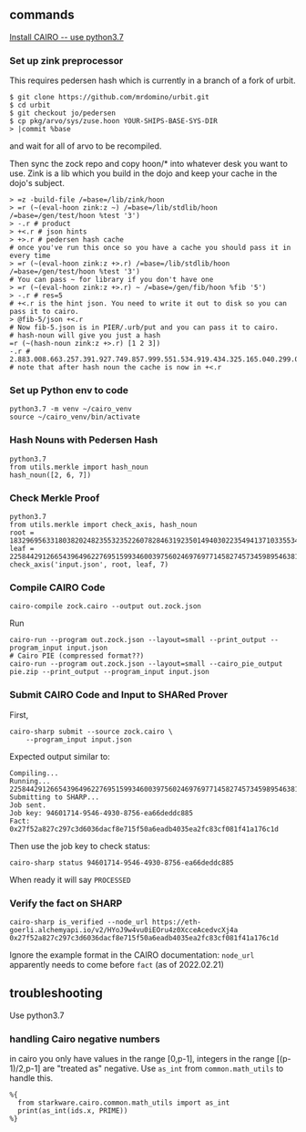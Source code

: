 
## commands
[Install CAIRO -- use python3.7](https://www.cairo-lang.org/docs/quickstart.html)

### Set up zink preprocessor
This requires pedersen hash which is currently in a branch of a fork of urbit.
```
$ git clone https://github.com/mrdomino/urbit.git
$ cd urbit
$ git checkout jo/pedersen
$ cp pkg/arvo/sys/zuse.hoon YOUR-SHIPS-BASE-SYS-DIR
> |commit %base
```
and wait for all of arvo to be recompiled.

Then sync the zock repo and copy hoon/* into whatever desk you want to use.
Zink is a lib which you build in the dojo and keep your cache in the dojo's subject.

```
> =z -build-file /=base=/lib/zink/hoon
> =r (~(eval-hoon zink:z ~) /=base=/lib/stdlib/hoon /=base=/gen/test/hoon %test '3')
> -.r # product
> +<.r # json hints
> +>.r # pedersen hash cache
# once you've run this once so you have a cache you should pass it in every time
> =r (~(eval-hoon zink:z +>.r) /=base=/lib/stdlib/hoon /=base=/gen/test/hoon %test '3')
# You can pass ~ for library if you don't have one
> =r (~(eval-hoon zink:z +>.r) ~ /=base=/gen/fib/hoon %fib '5')
> -.r # res=5
# +<.r is the hint json. You need to write it out to disk so you can pass it to cairo.
> @fib-5/json +<.r
# Now fib-5.json is in PIER/.urb/put and you can pass it to cairo.
# hash-noun will give you just a hash
=r (~(hash-noun zink:z +>.r) [1 2 3])
-.r # 2.883.008.663.257.391.927.749.857.999.551.534.919.434.325.165.040.299.067.136.050.868.641.506.287.321
# note that after hash noun the cache is now in +<.r

```


### Set up Python env to code
```
python3.7 -m venv ~/cairo_venv
source ~/cairo_venv/bin/activate
```

### Hash Nouns with Pedersen Hash
```
python3.7
from utils.merkle import hash_noun
hash_noun([2, 6, 7])
```

### Check Merkle Proof
```
python3.7
from utils.merkle import check_axis, hash_noun
root = 1832969563318038202482355323522607828463192350149403022354941371033553420549
leaf = 2258442912665439649622769515993460039756024697697714582745734598954638194578
check_axis('input.json', root, leaf, 7)
```

### Compile CAIRO Code
```
cairo-compile zock.cairo --output out.zock.json
```

Run
```
cairo-run --program out.zock.json --layout=small --print_output --program_input input.json
# Cairo PIE (compressed format??)
cairo-run --program out.zock.json --layout=small --cairo_pie_output pie.zip --print_output --program_input input.json
```

### Submit CAIRO Code and Input to SHARed Prover

First,
```
cairo-sharp submit --source zock.cairo \
    --program_input input.json
```
Expected output similar to:
```
Compiling...
Running...
2258442912665439649622769515993460039756024697697714582745734598954638194578
Submitting to SHARP...
Job sent.
Job key: 94601714-9546-4930-8756-ea66deddc885
Fact: 0x27f52a827c297c3d6036dacf8e715f50a6eadb4035ea2fc83cf081f41a176c1d
```
Then use the job key to check status:
```
cairo-sharp status 94601714-9546-4930-8756-ea66deddc885
```
When ready it will say ```PROCESSED```

### Verify the fact on SHARP 

```
cairo-sharp is_verified --node_url https://eth-goerli.alchemyapi.io/v2/HYoJ9w4vu0iEOru4z0XcceAcedvcXj4a 0x27f52a827c297c3d6036dacf8e715f50a6eadb4035ea2fc83cf081f41a176c1d
```
Ignore the example format in the CAIRO documentation: ```node_url``` apparently needs to come  before ```fact``` (as of 2022.02.21)

## troubleshooting

Use python3.7

### handling Cairo negative numbers
in cairo you only have values in the range [0,p-1], integers in the range [(p-1)/2,p-1] are "treated as" negative. Use `as_int` from `common.math_utils` to handle this.
```
%{ 
  from starkware.cairo.common.math_utils import as_int 
  print(as_int(ids.x, PRIME)) 
%}
```
